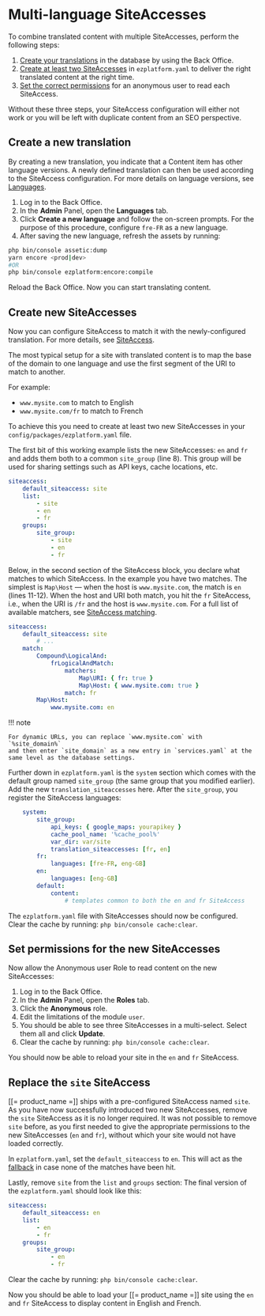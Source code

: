 # Multi-language SiteAccesses

To combine translated content with multiple SiteAccesses, perform the following steps:

1. [Create your translations](#create-a-new-translation) in the database by using the Back Office.
1. [Create at least two SiteAccesses](#create-new-siteaccesses) in `ezplatform.yaml` to deliver the right translated content at the right time.
1. [Set the correct permissions](#set-permissions-for-the-new-siteaccesses) for an anonymous user to read each SiteAccess.

Without these three steps, your SiteAccess configuration will either not work or you will be left with duplicate content from an SEO perspective.

## Create a new translation

By creating a new translation, you indicate that a Content item has other language versions.
A newly defined translation can then be used according to the SiteAccess configuration.
For more details on language versions, see [Languages](internationalization.md).

1. Log in to the Back Office.
1. In the **Admin** Panel, open the **Languages** tab.
1. Click **Create a new language** and follow the on-screen prompts. For the purpose of this procedure, configure `fre-FR` as a new language.
1. After saving the new language, refresh the assets by running:

```bash
php bin/console assetic:dump
yarn encore <prod|dev>
#OR
php bin/console ezplatform:encore:compile
```

Reload the Back Office.
Now you can start translating content.

## Create new SiteAccesses

Now you can configure SiteAccess to match it with the newly-configured translation.
For more details, see [SiteAccess](siteaccess.md).

The most typical setup for a site with translated content is to map the base of the domain to one language
and use the first segment of the URI to match to another.

For example:

- `www.mysite.com` to match to English
- `www.mysite.com/fr` to match to French

To achieve this you need to create at least two new SiteAccesses in your `config/packages/ezplatform.yaml` file.

The first bit of this working example lists the new SiteAccesses: `en` and `fr` and adds them both to a common `site_group` (line 8).
This group will be used for sharing settings such as API keys, cache locations, etc.

``` yaml hl_lines="8"
siteaccess:
    default_siteaccess: site
    list:
        - site
        - en
        - fr
    groups:
        site_group:
            - site
            - en
            - fr
```

Below, in the second section of the SiteAccess block, you declare what matches to which SiteAccess.
In the example you have two matches. The simplest is `Map\Host` — when the host is `www.mysite.com`, the match is `en` (lines 11-12).
When the host and URI both match, you hit the `fr` SiteAccess, i.e., when the URI is `/fr` and the host is `www.mysite.com`.
For a full list of available matchers, see [SiteAccess matching](../guide/siteaccess_matching.md).

``` yaml hl_lines="11 12"
siteaccess:
    default_siteaccess: site
        # ...
    match:
        Compound\LogicalAnd:
            frLogicalAndMatch:
                matchers:
                    Map\URI: { fr: true }
                    Map\Host: { www.mysite.com: true }
                match: fr
        Map\Host:
            www.mysite.com: en
```

!!! note

    For dynamic URLs, you can replace `www.mysite.com` with `%site_domain%`
    and then enter `site_domain` as a new entry in `services.yaml` at the same level as the database settings.

Further down in `ezplatform.yaml` is the `system` section which comes with the default group named `site_group` (the same group that you modified earlier).
Add the new `translation_siteaccesses` here. After the `site_group`, you register the SiteAccess languages:

``` yaml
    system:
        site_group:
            api_keys: { google_maps: yourapikey }
            cache_pool_name: '%cache_pool%'
            var_dir: var/site
            translation_siteaccesses: [fr, en]
        fr:
            languages: [fre-FR, eng-GB]
        en:
            languages: [eng-GB]
        default:
            content:
                # templates common to both the en and fr SiteAccess
```

The `ezplatform.yaml` file with SiteAccesses should now be configured.
Clear the cache by running: `php bin/console cache:clear`.

## Set permissions for the new SiteAccesses

Now allow the Anonymous user Role to read content on the new SiteAccesses:

1. Log in to the Back Office.
1. In the **Admin** Panel, open the **Roles** tab.
1. Click the **Anonymous** role.
1. Edit the limitations of the module `user`.
1. You should be able to see three SiteAccesses in a multi-select. Select them all and click **Update**.
1. Clear the cache by running: `php bin/console cache:clear`.

You should now be able to reload your site in the `en` and `fr` SiteAccess.

## Replace the `site` SiteAccess

[[= product_name =]] ships with a pre-configured SiteAccess named `site`.
As you have now successfully introduced two new SiteAccesses, remove the `site` SiteAccess as it is no longer required.
It was not possible to remove `site` before, as you first needed to give the appropriate permissions to the new SiteAccesses (`en` and `fr`),
without which your site would not have loaded correctly.

In `ezplatform.yaml`, set the `default_siteaccess` to `en`.
This will act as the [fallback](../guide/siteaccess/#multilanguage-sites) in case none of the matches have been hit.

Lastly, remove `site` from the `list` and `groups` section:
The final version of the `ezplatform.yaml` should look like this:

``` yaml
siteaccess:
    default_siteaccess: en
    list:
        - en
        - fr
    groups:
        site_group:
            - en
            - fr
```

Clear the cache by running: `php bin/console cache:clear`.

Now you should be able to load your [[= product_name =]] site using the `en` and `fr` SiteAccess to display content in English and French.
